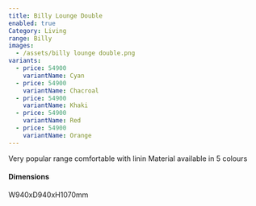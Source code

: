 ```yaml
---
title: Billy Lounge Double
enabled: true
Category: Living
range: Billy
images:
  - /assets/billy lounge double.png
variants:
  - price: 54900
    variantName: Cyan
  - price: 54900
    variantName: Chacroal
  - price: 54900
    variantName: Khaki
  - price: 54900
    variantName: Red
  - price: 54900
    variantName: Orange
---
```


Very popular range comfortable with linin Material available in 5 colours

#### Dimensions

W940xD940xH1070mm

